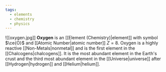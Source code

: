 ```yaml
---
tags:
  - elements
  - chemistry
  - physics
---
```

![[oxygen.jpg]]
**Oxygen** is an [[Element (Chemistry)|element]] with symbol $\ce{O}$ and [[Atomic Number|atomic number]] $Z=8$. Oxygen is a highly reactive [[Non-Metals|nonmetal]] and is the first element in the [[Chalcogens|chalcogens]]. It is the most abundant element in the Earth's crust and the third most abundant element in the [[Universe|universe]] after [[Hydrogen|hydrogen]] and [[Helium|helium]].